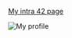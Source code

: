 [My intra 42 page](https://profile.intra.42.fr/users/lcaitlyn)

![My profile](https://badge42.vercel.app/api/v2/cl1otol3o007509mjqpdgxm5v/stats?cursusId=21&coalitionId=101)
  
<!--
**lcaitlyn/lcaitlyn** is a ✨ _special_ ✨ repository because its `README.md` (this file) appears on your GitHub profile.

Here are some ideas to get you started:

- 🔭 I’m currently working on ...
- 🌱 I’m currently learning ...
- 👯 I’m looking to collaborate on ...
- 🤔 I’m looking for help with ...
- 💬 Ask me about ...
- 📫 How to reach me: ...
- 😄 Pronouns: ...
- ⚡ Fun fact: ...
-->

